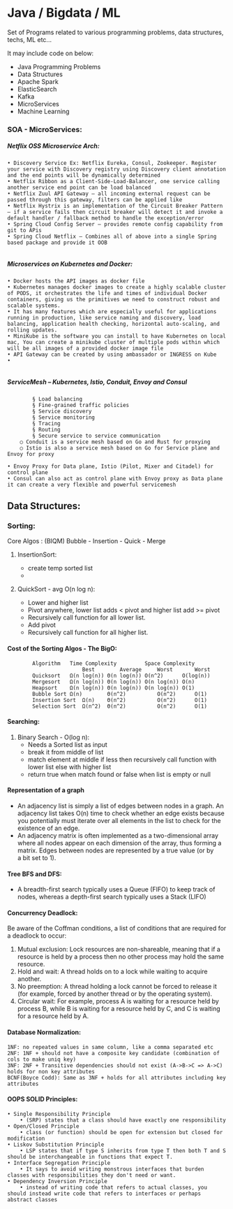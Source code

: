 # Java / Bigdata / ML #

Set of Programs related to various programming problems, data structures, techs, ML etc...

It may include code on below:

* Java Programming Problems
* Data Structures
* Apache Spark
* ElasticSearch
* Kafka
* MicroServices
* Machine Learning


### SOA - MicroServices:

##### Netflix OSS Microservice Arch:
	• Discovery Service Ex: Netflix Eureka, Consul, Zookeeper. Register your service with Discovery registry using Discovery client annotation and the end points will be dynamically determined
	• Netflix Ribbon as a Client-Side-Load-Balancer, one service calling another service end point can be load balanced
	• Netflix Zuul API Gateway – all incoming external request can be passed through this gateway, filters can be applied like
	• Netflix Hystrix is an implementation of the Circuit Breaker Pattern – if a service fails then circuit breaker will detect it and invoke a default handler / fallback method to handle the exception/error
	• Spring Cloud Config Server – provides remote config capability from git to APis
	• Spring Cloud Netflix – Combines all of above into a single Spring based package and provide it OOB
	 
##### Microservices on Kubernetes and Docker:
	• Docker hosts the API images as docker file
	• Kubernetes manages docker images to create a highly scalable cluster of PODS, it orchestrates the life and times of individual Docker containers, giving us the primitives we need to construct robust and scalable systems.
	• It has many features which are especially useful for applications running in production, like service naming and discovery, load balancing, application health checking, horizontal auto-scaling, and rolling updates.
	• MiniKube is the software you can install to have Kubernetes on local mac, You can create a minikube cluster of multiple pods within which will be all images of a provided docker image file
	• API Gateway can be created by using ambassador or INGRESS on Kube
	•  
	 
##### ServiceMesh – Kubernetes, Istio, Conduit, Envoy and Consul
			§ Load balancing
			§ Fine-grained traffic policies
			§ Service discovery
			§ Service monitoring
			§ Tracing
			§ Routing
			§ Secure service to service communication
		○ Conduit is a service mesh based on Go and Rust for proxying
		○ Istio is also a service mesh based on Go for Service plane and Envoy for proxy
	
	• Envoy Proxy for Data plane, Istio (Pilot, Mixer and Citadel) for control plane
	• Consul can also act as control plane with Envoy proxy as Data plane it can create a very flexible and powerful servicemesh



## Data Structures:

### Sorting:

Core Algos : (BIQM) Bubble - Insertion - Quick - Merge

1. InsertionSort:
    * create temp sorted list
    * 

2. QuickSort - avg O(n log n):
	* Lower and higher list
	* Pivot anywhere, lower list adds < pivot  and higher list add >= pivot
	* Recursively call function for all lower list.
	* Add pivot
	* Recursively call function for all higher list.




#### Cost of the Sorting Algos - The BigO:

            Algorithm	Time Complexity			Space Complexity
	                        Best	    Average	    Worst	    Worst
            Quicksort	Ω(n log(n))	Θ(n log(n))	O(n^2)	    O(log(n))
            Mergesort	Ω(n log(n))	Θ(n log(n))	O(n log(n))	O(n)
            Heapsort	Ω(n log(n))	Θ(n log(n))	O(n log(n))	O(1)
            Bubble Sort	Ω(n)	    Θ(n^2)	        O(n^2)	    O(1)
            Insertion Sort	Ω(n)	Θ(n^2)	        O(n^2)	    O(1)
            Selection Sort	Ω(n^2)	Θ(n^2)	        O(n^2)	    O(1)



#### Searching:

1. Binary Search - O(log n):
    * Needs a Sorted list as input
    * break it from middle of list
    * match element at middle if less then recursively call function with lower list else with higher list
    * return true when match found or false when list is empty or null


#### Representation of a graph
* An adjacency list is simply a list of edges between nodes in a graph. An adjacency list takes O(n) time to check whether an edge exists because you potentially must iterate over all elements in the list to check for the existence of an edge.
* An adjacency matrix is often implemented as a two-dimensional array where all nodes appear on each dimension of the array, thus forming a matrix. Edges between nodes are represented by a true value (or by a bit set to 1).

#### Tree BFS and DFS:
* A breadth-first search typically uses a Queue (FIFO) to keep track of nodes, whereas a depth-first search typically uses a Stack (LIFO)


#### Concurrency Deadlock:
Be aware of the Coffman conditions, a list of conditions that are required for a deadlock to occur:
1. Mutual exclusion: Lock resources are non-shareable, meaning that if a resource is held by a process then no other process may hold the same resource.
2. Hold and wait: A thread holds on to a lock while waiting to acquire another.
3. No preemption: A thread holding a lock cannot be forced to release it (for example, forced by another thread or by the operating system).
4. Circular wait: For example, process A is waiting for a resource held by process B, while B is waiting for a resource held by C, and C is waiting for a resource held by A.



#### Database Normalization:
    1NF: no repeated values in same column, like a comma separated etc
    2NF: 1NF + should not have a composite key candidate (combination of cols to make uniq key)
    3NF: 2NF + Transitive dependencies should not exist (A->B->C => A->C) holds for non key attributes
    BCNF(Boyce Codd): Same as 3NF + holds for all attributes including key attributes


#### OOPS SOLID Principles:
    • Single Responsibility Principle
        • (SRP) states that a class should have exactly one responsibility
    • Open/Closed Principle
        • class (or function) should be open for extension but closed for modification
    • Liskov Substitution Principle
        • LSP states that if type S inherits from type T then both T and S should be interchangeable in functions that expect T.
    • Interface Segregation Principle
        • It says to avoid writing monstrous interfaces that burden classes with responsibilities they don't need or want. 
    • Dependency Inversion Principle
        • instead of writing code that refers to actual classes, you should instead write code that refers to interfaces or perhaps abstract classes
